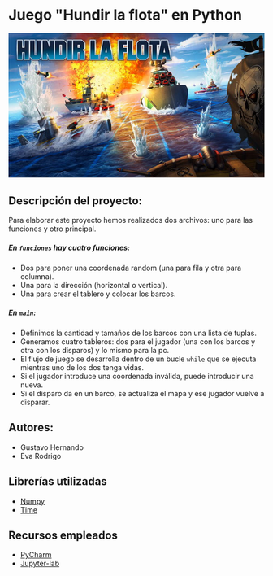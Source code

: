 # Juego "Hundir la flota" en Python
![imagen](./scr/hundir-la-flota-juego-de-mesa.jpg)
## Descripción del proyecto:  
Para elaborar este proyecto hemos realizados dos archivos: uno para las funciones y otro principal.  
##### En `funciones` hay cuatro funciones:
* Dos para poner una coordenada random (una para fila y otra para columna).  
* Una para la dirección (horizontal o vertical).
* Una para crear el tablero y colocar los barcos.
##### En `main`:
* Definimos la cantidad y tamaños de los barcos con una lista de tuplas.
* Generamos cuatro tableros: dos para el jugador (una con los barcos y otra con los disparos) y lo mismo para la pc.
* El flujo de juego se desarrolla dentro de un bucle `while` que se ejecuta mientras uno de los dos tenga vidas.  
* Si el jugador introduce una coordenada inválida, puede introducir una nueva.
* Si el disparo da en un barco, se actualiza el mapa y ese jugador vuelve a disparar.
## Autores:
* Gustavo Hernando  
* Eva Rodrigo  
## Librerías utilizadas  
* [Numpy](https://numpy.org/doc/)  
* [Time](https://docs.python.org/3/library/time.html)


## Recursos empleados
* [PyCharm](https://www.jetbrains.com/pycharm/)
* [Jupyter-lab](https://jupyter.org/)